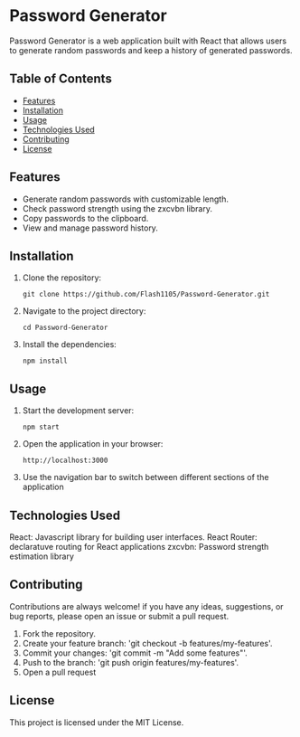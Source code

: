 # Password Generator

Password Generator is a web application built with React that allows users to generate random passwords and keep a history of generated passwords.

## Table of Contents

- [Features](#features)
- [Installation](#installation)
- [Usage](#usage)
- [Technologies Used](#technologies-used)
- [Contributing](#contributing)
- [License](#license)

## Features

- Generate random passwords with customizable length.
- Check password strength using the zxcvbn library.
- Copy passwords to the clipboard.
- View and manage password history.

## Installation

1. Clone the repository:

   ```shell
   git clone https://github.com/Flash1105/Password-Generator.git
2. Navigate to the project directory:

   ```shell
   cd Password-Generator
3. Install the dependencies:

   ```shell
   npm install

## Usage

1. Start the development server:

   ```shell
   npm start
2. Open the application in your browser:

   ```shell
   http://localhost:3000
3. Use the navigation bar to switch between different sections of the application

## Technologies Used
React: Javascript library for building user interfaces.
React Router: declaratuve routing for React applications
zxcvbn: Password strength estimation library

## Contributing
Contributions are always welcome! if you have any ideas, suggestions, or bug reports, please open an issue or submit a pull request. 
1. Fork the repository.
2. Create your feature branch: 'git checkout -b features/my-features'.
3. Commit your changes: 'git commit -m "Add some features"'.
4. Push to the branch: 'git push origin features/my-features'.
5. Open a pull request

## License
This project is licensed under the MIT License.  